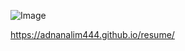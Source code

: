 ![Image](https://github.com/user-attachments/assets/5580a5b9-ab20-4298-a9d9-1463479cb5bc) 

https://adnanalim444.github.io/resume/ 
